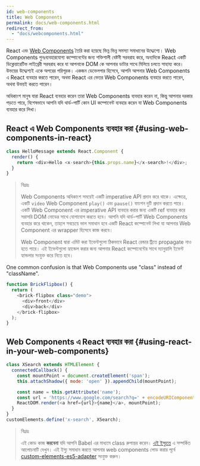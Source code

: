 ```yaml
---
id: web-components
title: Web Components
permalink: docs/web-components.html
redirect_from:
  - "docs/webcomponents.html"
---
```


React এবং [Web Components](https://developer.mozilla.org/en-US/docs/Web/Web_Components) তৈরি করা হয়েছে ভিন্ন ভিন্ন সমস্যা সমাধানের উদ্দ্যেশ্যে। Web Components পুনঃব্যবহারযোগ্য কম্পোনেন্টের জন্য শক্তিশালী বেষ্টনী সরবরাহ করে, অন্যদিকে React একটি ডিক্লেয়ারেটিভ লাইব্রেরী সরবরাহ করে যা আপনাকে DOM কে আপনার ডাটার সাথে মিলিয়ে চলতে সাহায্য করে। উভয়ের উদ্দ্যেশ্যই একে অপরের পরিপূরক। একজন ডেভেলপার হিসেবে, আপনি আপনার Web Components এ React ব্যবহার করতে পারেন, অথবা React এর ভেতর Web Components ব্যবহার করতে পারেন, অথবা উভয়ই করতে পারেন।

অধিকাংশ মানুষ যারা React ব্যবহার করেন তারা Web Components ব্যবহার করেন না, কিন্তু আপনার দরকার পড়তে পারে, বিশেষভাবে আপনি যদি থার্ড-পার্টি কোন UI কম্পোনেন্ট ব্যবহার করেন যা Web Components ব্যবহার করে লিখা।

## React এ Web Components ব্যবহার করা {#using-web-components-in-react}

```javascript
class HelloMessage extends React.Component {
  render() {
    return <div>Hello <x-search>{this.props.name}</x-search>!</div>;
  }
}
```

> বিঃদ্রঃ
>
> Web Components অধিকাংশ সময়েই একটি imperative API প্রদান করে থাকে। এক্ষেত্রে, একটি `video` Web Component `play()` এবং `pause()` ফাংশন দুটি প্রদান করতে পারে। একটি Web Component এর imperative API ব্যবহার করার জন্য একটি ref ব্যবহার করে সরাসরি DOM নোডের সাথে যোগাযোগ করতে হবে। আপনি যদি থার্ড-পার্টি Web Components ব্যবহার করে থাকেন, তাহলে সবচেয়ে ভাল সমাধান হবে একটি React কম্পোনেন্ট লিখা যা আপনার Web Component এর wrapper হিসেবে কাজ করবে।
>
> Web Component দ্বারা এমিট করা ইভেন্টগুলো ঠিকভাবে React রেন্ডার ট্রিতে propagate নাও হতে পারে।
> এই ইভেন্টগুলো হ্যান্ডেল করার জন্য আপনার React কম্পোনেন্টের সাথে ম্যানুয়ালি ইভেন্ট হ্যান্ডলার সংযুক্ত করে নিতে হবে।

One common confusion is that Web Components use "class" instead of "className".

```javascript
function BrickFlipbox() {
  return (
    <brick-flipbox class="demo">
      <div>front</div>
      <div>back</div>
    </brick-flipbox>
  );
}
```

## Web Components এ React ব্যবহার করা {#using-react-in-your-web-components}

```javascript
class XSearch extends HTMLElement {
  connectedCallback() {
    const mountPoint = document.createElement('span');
    this.attachShadow({ mode: 'open' }).appendChild(mountPoint);

    const name = this.getAttribute('name');
    const url = 'https://www.google.com/search?q=' + encodeURIComponent(name);
    ReactDOM.render(<a href={url}>{name}</a>, mountPoint);
  }
}
customElements.define('x-search', XSearch);
```

> বিঃদ্রঃ
>
>এই কোড কাজ **করবেনা** যদি আপনি Babel এর মাধ্যমে class রুপান্তর করেন। [এই ইস্যুতে](https://github.com/w3c/webcomponents/issues/587) এ সম্পর্কিত আলোচনাটি দেখুন।
>এই ইস্যু সমাধান করতে আপনার web components লোড করার পূর্বে [custom-elements-es5-adapter](https://github.com/webcomponents/polyfills/tree/master/packages/webcomponentsjs#custom-elements-es5-adapterjs) সংযুক্ত করুন।
